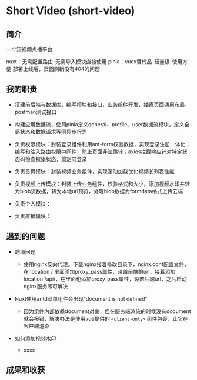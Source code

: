 # Short Video (short-video)

## 简介

一个短视频点播平台

nuxt：无需配置路由-无需导入模块直接使用
pinia：vuex替代品-轻量级-使用方便
部署上线后，页面刷新没有404的问题

## 我的职责

- 搭建前后端与数据库，编写模块和接口，业务组件开发，抽离页面通用布局，postman测试接口

- 构建应用数据流，使用pinia定义general、profile、user数据流模块，定义全局状态和数据请求等同异步行为

- 负责权限模块：封装登录组件利用ant-form校验数据，实现登录注册一体化；编写和注入路由权限中间件，防止页面非法跳转；axios拦截响应针对特定状态码检查权限状态，重定向登录

- 负责首页模块：封装视频业务组件，实现滚动加载优化视频长列表性能

- 负责视频上传模块：封装上传业务组件，校验格式和大小，添加视频水印并转为blob流数据，转为本地url预览，处理blob数据为formdata格式上传云端

- 负责个人模块：

- 负责直播模块：

## 遇到的问题

- 跨域问题

  - 使用nginx反向代理。下载nginx接着修改目录下，nginx.conf配置文件，在 location / 里面添加proxy_pass属性，设置前端的url，接着添加location /api/，在里面也添加proxy_pass属性，设置后端url，之后启动nginx服务即可解决

- Nuxt使用antd菜单组件会出现"document is not defined"

  - 因为组件内部依赖document对象，但在服务端渲染的时候没有document就会报错，解决办法是使用vue提供的 `<client-only>` 组件包裹，让它在客户端渲染

- 如何添加视频水印

  - xxxx

## 成果和收获

